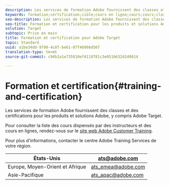 ```yaml
---
description: Les services de formation Adobe fournissent des classes et des certifications pour les produits et solutions Adobe, y compris Adobe Target.
keywords: formation;certification;cible;cours en ligne;cours;cours;classe;cours
seo-description: Les services de formation Adobe fournissent des classes et des certifications pour les produits et solutions Adobe, y compris Adobe Target.
seo-title: Formation et certification pour les produits et solutions Adobe, y compris Adobe Target
solution: Target
subtopic: Prise en main
title: Formation et certification pour Adobe Target
topic: Standard
uuid: a1be34dd-9790-4c8f-be61-07f46966d56f
translation-type: tm+mt
source-git-commit: c94b1a1e735810ef4119781c3e051b632d140614

---
```



# Formation et certification{#training-and-certification}

Les services de formation Adobe fournissent des classes et des certifications pour les produits et solutions Adobe, y compris Adobe Target.

Pour consulter la liste des cours dispensés par des instructeurs et des cours en lignes, rendez-vous sur le [site web Adobe Customer Training](https://training.adobe.com/training/courses.html#solution=adobeTarget).

Pour plus d’informations, contacter le centre Adobe Training Services de votre région.

| États-Unis | [ats@adobe.com](mailto:ats@adobe.com) |
|---|---|
| Europe, Moyen-Orient et Afrique | [ats_emea@adobe.com](mailto:ats_emea@adobe.com) |
| Asie-Pacifique | [ats_apac@adobe.com](mailto:ats_apac@adobe.com) |

